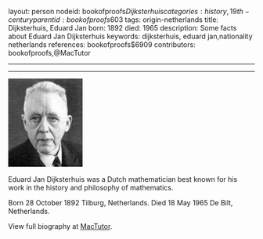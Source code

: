 layout: person
nodeid: bookofproofs$Dijksterhuis
categories: history,19th-century
parentid: bookofproofs$603
tags: origin-netherlands
title: Dijksterhuis, Eduard Jan
born: 1892
died: 1965
description: Some facts about Eduard Jan Dijksterhuis
keywords: dijksterhuis, eduard jan,nationality netherlands
references: bookofproofs$6909
contributors: bookofproofs,@MacTutor

---


---

![Dijksterhuis.jpg](https://github.com/bookofproofs/bookofproofs.github.io/blob/main/_sources/_assets/images/portraits/Dijksterhuis.jpg?raw=true)

Eduard Jan Dijksterhuis was a Dutch mathematician best known for his work in the history and philosophy of mathematics.

Born 28 October 1892 Tilburg, Netherlands. Died 18 May 1965 De Bilt, Netherlands.


View full biography at [MacTutor](https://mathshistory.st-andrews.ac.uk/Biographies/Dijksterhuis/).